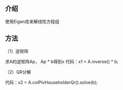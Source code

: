 ## 介绍
使用Eigen库来解线性方程组

## 方法
（1）逆矩阵

求A的逆矩阵Ap， Ap * b得到x
代码：x1 = A.inverse() * b;


（2）QR分解

代码：x2 = A.colPivHouseholderQr().solve(b);